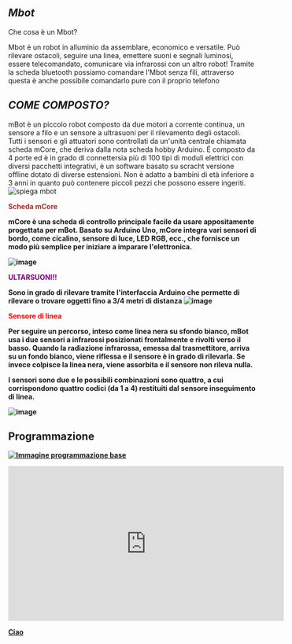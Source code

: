 ## *Mbot*
Che cosa è un Mbot?


Mbot è un robot in alluminio da assemblare, economico e versatile. Può rilevare ostacoli, seguire una linea, emettere suoni e segnali luminosi, essere telecomandato, comunicare via infrarossi con un altro robot!
Tramite la scheda bluetooth possiamo comandare l'Mbot senza fili, attraverso questa è anche possibile comandarlo pure con il proprio telefono

## *COME COMPOSTO?*

mBot è un piccolo robot composto da due motori a corrente continua, un sensore a filo e un sensore a ultrasuoni per il rilevamento degli ostacoli. Tutti i sensori e gli attuatori sono controllati da un'unità centrale chiamata scheda mCore, che deriva dalla nota scheda hobby Arduino. É composto da 4 porte ed è in grado di connettersia più di 100 tipi di moduli elettrici con diversi pacchetti integrativi, è un software basato su scracht versione offline dotato di diverse estensioni. Non è adatto a bambini di età inferiore a 3 anni in quanto può contenere piccoli pezzi che possono essere ingeriti.
![spiega mbot](https://user-images.githubusercontent.com/102225228/161949140-18825c2a-165e-4cce-8eeb-551fc8ecc8f1.jpg)



<b>
  <span style="color:brown">  Scheda mCore </span>
  <b>

mCore è una scheda di controllo principale facile da usare appositamente progettata per mBot. Basato su Arduino Uno, mCore integra vari sensori di bordo, come cicalino, sensore di luce, LED RGB, ecc., che fornisce un modo più semplice per iniziare a imparare l'elettronica.

![image](https://user-images.githubusercontent.com/102225228/160809503-b69ec555-6f94-4275-a18d-8dab5bb0e8f6.png)


<b>
  <span style="color:purple">  ULTARSUONI!! </span>
  <b>

Sono in grado di rilevare tramite l'interfaccia Arduino che permette di rilevare o trovare oggetti fino a 3/4 metri di distanza
![image](https://user-images.githubusercontent.com/102225228/160808366-ecb01783-d8d5-47be-a2fe-6cd9e0cb5071.png)

<b>
  <span style="color:red">  Sensore di linea </span>
  <b>
    
 Per seguire un percorso, inteso come linea nera su sfondo bianco, mBot usa i due sensori a infrarossi posizionati frontalmente e rivolti verso il basso. Quando la radiazione infrarossa, emessa dal trasmettitore, arriva su un fondo bianco, viene riflessa e il sensore è in grado di rilevarla. Se invece colpisce la linea nera, viene assorbita e il sensore non rileva nulla.

I sensori sono due e le possibili combinazioni sono quattro, a cui corrispondono quattro codici (da 1 a 4) restituiti dal sensore inseguimento di linea.
   
    


![image](https://user-images.githubusercontent.com/102225018/161950790-8626c2ec-5b3f-4769-90d8-0dad367b804f.png)

    
     
  
    
## Programmazione
  [![Immagine programmazione base](https://user-images.githubusercontent.com/102225018/164216622-a88e0153-ffc9-4e9b-a7eb-01bcdf2ccfc6.png)](https://user-images.githubusercontent.com/102225018/164216622-a88e0153-ffc9-4e9b-a7eb-01bcdf2ccfc6.png)
  
    
    

    

    
    
    
    
    
    
    

  <iframe width="560" height="315" src="https://www.youtube.com/embed/EKV9ozuJ7LI" title="YouTube video player" frameborder="0" allow="accelerometer; autoplay; clipboard-write; encrypted-media; gyroscope; picture-in-picture" allowfullscreen></iframe>
    
    
    

[Ciao](https://www.makeblock.com/)
